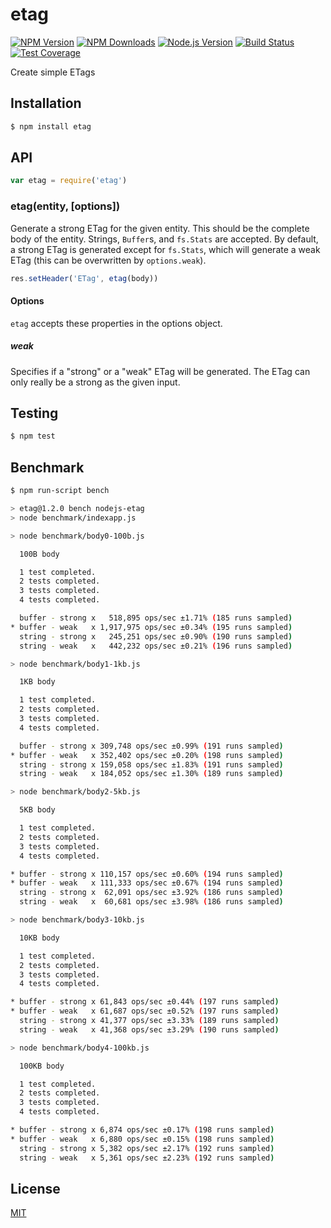 # etag

[![NPM Version][npm-image]][npm-url]
[![NPM Downloads][downloads-image]][downloads-url]
[![Node.js Version][node-version-image]][node-version-url]
[![Build Status][travis-image]][travis-url]
[![Test Coverage][coveralls-image]][coveralls-url]

Create simple ETags

## Installation

```sh
$ npm install etag
```

## API

```js
var etag = require('etag')
```

### etag(entity, [options])

Generate a strong ETag for the given entity. This should be the complete
body of the entity. Strings, `Buffer`s, and `fs.Stats` are accepted. By
default, a strong ETag is generated except for `fs.Stats`, which will
generate a weak ETag (this can be overwritten by `options.weak`).

```js
res.setHeader('ETag', etag(body))
```

#### Options

`etag` accepts these properties in the options object.

##### weak

Specifies if a "strong" or a "weak" ETag will be generated. The ETag can only
really be a strong as the given input.

## Testing

```sh
$ npm test
```

## Benchmark

```bash
$ npm run-script bench

> etag@1.2.0 bench nodejs-etag
> node benchmark/indexapp.js

> node benchmark/body0-100b.js

  100B body

  1 test completed.
  2 tests completed.
  3 tests completed.
  4 tests completed.

  buffer - strong x   518,895 ops/sec ±1.71% (185 runs sampled)
* buffer - weak   x 1,917,975 ops/sec ±0.34% (195 runs sampled)
  string - strong x   245,251 ops/sec ±0.90% (190 runs sampled)
  string - weak   x   442,232 ops/sec ±0.21% (196 runs sampled)

> node benchmark/body1-1kb.js

  1KB body

  1 test completed.
  2 tests completed.
  3 tests completed.
  4 tests completed.

  buffer - strong x 309,748 ops/sec ±0.99% (191 runs sampled)
* buffer - weak   x 352,402 ops/sec ±0.20% (198 runs sampled)
  string - strong x 159,058 ops/sec ±1.83% (191 runs sampled)
  string - weak   x 184,052 ops/sec ±1.30% (189 runs sampled)

> node benchmark/body2-5kb.js

  5KB body

  1 test completed.
  2 tests completed.
  3 tests completed.
  4 tests completed.

* buffer - strong x 110,157 ops/sec ±0.60% (194 runs sampled)
* buffer - weak   x 111,333 ops/sec ±0.67% (194 runs sampled)
  string - strong x  62,091 ops/sec ±3.92% (186 runs sampled)
  string - weak   x  60,681 ops/sec ±3.98% (186 runs sampled)

> node benchmark/body3-10kb.js

  10KB body

  1 test completed.
  2 tests completed.
  3 tests completed.
  4 tests completed.

* buffer - strong x 61,843 ops/sec ±0.44% (197 runs sampled)
* buffer - weak   x 61,687 ops/sec ±0.52% (197 runs sampled)
  string - strong x 41,377 ops/sec ±3.33% (189 runs sampled)
  string - weak   x 41,368 ops/sec ±3.29% (190 runs sampled)

> node benchmark/body4-100kb.js

  100KB body

  1 test completed.
  2 tests completed.
  3 tests completed.
  4 tests completed.

* buffer - strong x 6,874 ops/sec ±0.17% (198 runs sampled)
* buffer - weak   x 6,880 ops/sec ±0.15% (198 runs sampled)
  string - strong x 5,382 ops/sec ±2.17% (192 runs sampled)
  string - weak   x 5,361 ops/sec ±2.23% (192 runs sampled)
```

## License

[MIT](LICENSE)

[npm-image]: https://img.shields.io/npm/v/etag.svg?style=flat
[npm-url]: https://npmjs.org/package/etag
[node-version-image]: https://img.shields.io/node/v/etag.svg?style=flat
[node-version-url]: http://nodejs.org/download/
[travis-image]: https://img.shields.io/travis/jshttp/etag.svg?style=flat
[travis-url]: https://travis-ci.org/jshttp/etag
[coveralls-image]: https://img.shields.io/coveralls/jshttp/etag.svg?style=flat
[coveralls-url]: https://coveralls.io/r/jshttp/etag?branch=master
[downloads-image]: https://img.shields.io/npm/dm/etag.svg?style=flat
[downloads-url]: https://npmjs.org/package/etag
